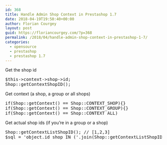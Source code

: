 ```yaml
---
id: 368
title: Handle Admin Shop Context in Prestashop 1.7
date: 2018-04-19T19:50:40+00:00
author: Florian Courgey
layout: post
guid: https://floriancourgey.com/?p=368
permalink: /2018/04/handle-admin-shop-context-in-prestashop-1-7/
categories:
  - opensource
  - prestashop
  - prestashop 1.7
---
```

Get the shop id

<pre class="lang:php decode:true">$this-&gt;context-&gt;shop-&gt;id;
Shop::getContextShopID();</pre>

Get context (a shop, a group or all shops)

<pre class="lang:php decode:true ">if(Shop::getContext() == Shop::CONTEXT_SHOP){}
if(Shop::getContext() == Shop::CONTEXT_GROUP){}
if(Shop::getContext() == Shop::CONTEXT_ALL)</pre>

Get actual shop ids (if you&#8217;re in a group or a shop)

<pre class="lang:default decode:true ">Shop::getContextListShopID(); // [1,2,3]
$sql = 'object.id_shop IN ('.join(Shop::getContextListShopID(),',').')';</pre>

&nbsp;

&nbsp;

&nbsp;